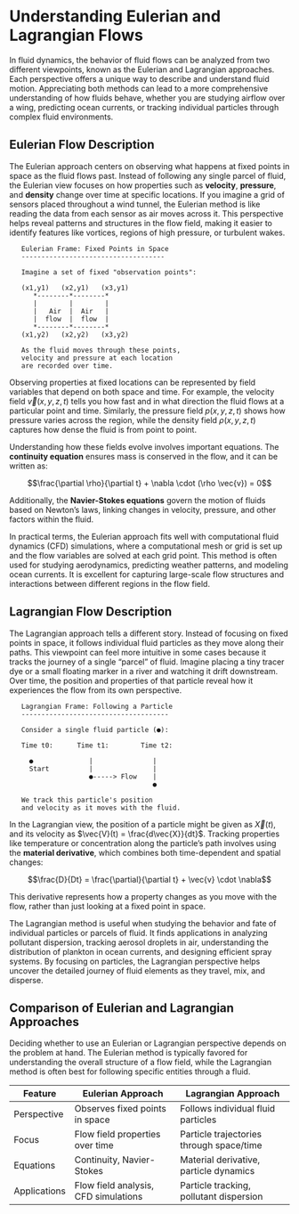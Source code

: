 # Understanding Eulerian and Lagrangian Flows

In fluid dynamics, the behavior of fluid flows can be analyzed from two different viewpoints, known as the Eulerian and Lagrangian approaches. Each perspective offers a unique way to describe and understand fluid motion. Appreciating both methods can lead to a more comprehensive understanding of how fluids behave, whether you are studying airflow over a wing, predicting ocean currents, or tracking individual particles through complex fluid environments.

## Eulerian Flow Description

The Eulerian approach centers on observing what happens at fixed points in space as the fluid flows past. Instead of following any single parcel of fluid, the Eulerian view focuses on how properties such as **velocity**, **pressure**, and **density** change over time at specific locations. If you imagine a grid of sensors placed throughout a wind tunnel, the Eulerian method is like reading the data from each sensor as air moves across it. This perspective helps reveal patterns and structures in the flow field, making it easier to identify features like vortices, regions of high pressure, or turbulent wakes.

  
```
   Eulerian Frame: Fixed Points in Space
   ------------------------------------
   
   Imagine a set of fixed "observation points":
   
   (x1,y1)   (x2,y1)   (x3,y1)
      *--------*--------*
      |        |        |
      |   Air  |  Air   |
      |  flow  |  flow  |
      *--------*--------*
   (x1,y2)   (x2,y2)   (x3,y2)
   
   As the fluid moves through these points, 
   velocity and pressure at each location 
   are recorded over time.
```

  
Observing properties at fixed locations can be represented by field variables that depend on both space and time. For example, the velocity field $\vec{v}(x,y,z,t)$ tells you how fast and in what direction the fluid flows at a particular point and time. Similarly, the pressure field $p(x,y,z,t)$ shows how pressure varies across the region, while the density field $\rho(x,y,z,t)$ captures how dense the fluid is from point to point.

Understanding how these fields evolve involves important equations. The **continuity equation** ensures mass is conserved in the flow, and it can be written as:

$$\frac{\partial \rho}{\partial t} + \nabla \cdot (\rho \vec{v}) = 0$$

Additionally, the **Navier-Stokes equations** govern the motion of fluids based on Newton’s laws, linking changes in velocity, pressure, and other factors within the fluid.

In practical terms, the Eulerian approach fits well with computational fluid dynamics (CFD) simulations, where a computational mesh or grid is set up and the flow variables are solved at each grid point. This method is often used for studying aerodynamics, predicting weather patterns, and modeling ocean currents. It is excellent for capturing large-scale flow structures and interactions between different regions in the flow field.
  
## Lagrangian Flow Description

The Lagrangian approach tells a different story. Instead of focusing on fixed points in space, it follows individual fluid particles as they move along their paths. This viewpoint can feel more intuitive in some cases because it tracks the journey of a single “parcel” of fluid. Imagine placing a tiny tracer dye or a small floating marker in a river and watching it drift downstream. Over time, the position and properties of that particle reveal how it experiences the flow from its own perspective.

  
```
   Lagrangian Frame: Following a Particle
   -------------------------------------
   
   Consider a single fluid particle (●):
   
   Time t0:      Time t1:        Time t2:
   
     ●              |               |
     Start          |               |
                    ●-----> Flow    |
                                    ●
     
   We track this particle's position 
   and velocity as it moves with the fluid.
```

In the Lagrangian view, the position of a particle might be given as $\vec{X}(t)$, and its velocity as $\vec{V}(t) = \frac{d\vec{X}}{dt}$. Tracking properties like temperature or concentration along the particle’s path involves using the **material derivative**, which combines both time-dependent and spatial changes:

$$\frac{D}{Dt} = \frac{\partial}{\partial t} + \vec{v} \cdot \nabla$$

This derivative represents how a property changes as you move with the flow, rather than just looking at a fixed point in space.

The Lagrangian method is useful when studying the behavior and fate of individual particles or parcels of fluid. It finds applications in analyzing pollutant dispersion, tracking aerosol droplets in air, understanding the distribution of plankton in ocean currents, and designing efficient spray systems. By focusing on particles, the Lagrangian perspective helps uncover the detailed journey of fluid elements as they travel, mix, and disperse.
  
## Comparison of Eulerian and Lagrangian Approaches

Deciding whether to use an Eulerian or Lagrangian perspective depends on the problem at hand. The Eulerian method is typically favored for understanding the overall structure of a flow field, while the Lagrangian method is often best for following specific entities through a fluid.

| Feature      | Eulerian Approach                       | Lagrangian Approach                    |
|--------------|------------------------------------------|----------------------------------------|
| Perspective  | Observes fixed points in space           | Follows individual fluid particles      |
| Focus        | Flow field properties over time          | Particle trajectories through space/time|
| Equations    | Continuity, Navier-Stokes                | Material derivative, particle dynamics  |
| Applications | Flow field analysis, CFD simulations     | Particle tracking, pollutant dispersion |

